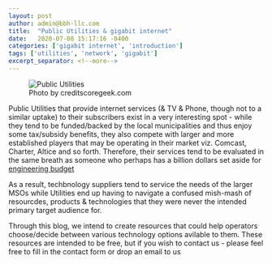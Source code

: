 ```yaml
---
layout: post
author: admin@bbh-llc.com
title:  "Public Utilities & gigabit internet"
date:   2020-07-08 15:17:16 -0400
categories: ['gigabit internet', 'introduction']
tags: ['utilities', 'network', 'gigabit']
excerpt_separator: <!--more-->
---
```


<!--more-->
<!--{% include image.html
file="/assets/img/blog/utilities.jpg" alt="Public utilities"
description="Photo by creditscoregeek.com" %}
-->

<figure>
  <img src="{{site.url}}/assets/img/blog/utilities.jpg" alt="Public Utilities"/>
  <figcaption>Photo by creditscoregeek.com</figcaption>
</figure>

Public Utilities that provide internet services (& TV & Phone, though not to a similar uptake) to their subscribers exist in a very interesting spot -
while they tend to be funded/backed by the local municipalities and thus enjoy some tax/subsidy benefits, they also compete with larger and more established
players that may be operating in their market viz. Comcast, Charter, Altice and so forth. Therefore, their services tend to be evaluated in the same
breath as someone who perhaps has a billion dollars set aside for [engineering budget](https://en.wikipedia.org/wiki/Comcast_Technology_Center)


As a result, techbnology suppliers tend to service the needs of the larger MSOs while Utilities end up having to navigate a confused mish-mash of resourcdes,
products & technologies that they were never the intended primary target audience for.

Through this blog, we intend to create resources that could help operators choose/decide between various technology options avilable to them. These resources are
intended to be free, but if you wish to contact us - please feel free to fill in the contact form or drop an email to us


<!---
You’ll find this post in your `_posts` directory. Go ahead and edit it and re-build the site to see your changes. You can rebuild the site in many different ways, but the most common way is to run `jekyll serve`, which launches a web server and auto-regenerates your site when a file is updated.

Jekyll requires blog post files to be named according to the following format:

`YEAR-MONTH-DAY-title.MARKUP`

Where `YEAR` is a four-digit number, `MONTH` and `DAY` are both two-digit numbers, and `MARKUP` is the file extension representing the format used in the file. After that, include the necessary front matter. Take a look at the source for this post to get an idea about how it works.

Jekyll also offers powerful support for code snippets:

{% highlight python %}
def print_hi(name, greeting):
  return print(f'{greeting}, {name}')

print_hi('Ankush', 'hi')
#prints 'Hi, Ankush' to STDOUT.
{% endhighlight %}

Check out the [Jekyll docs][jekyll-docs] for more info on how to get the most out of Jekyll. File all bugs/feature requests at [Jekyll’s GitHub repo][jekyll-gh]. If you have questions, you can ask them on [Jekyll Talk][jekyll-talk].

[jekyll-docs]: https://jekyllrb.com/docs/home
[jekyll-gh]:   https://github.com/jekyll/jekyll
[jekyll-talk]: https://talk.jekyllrb.com/
--->
